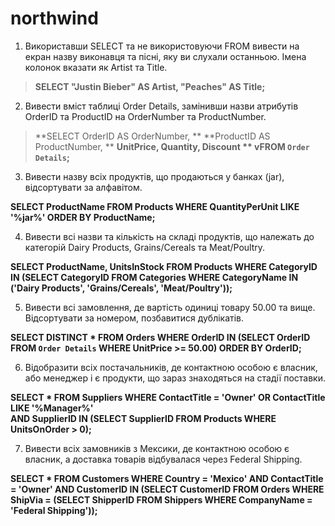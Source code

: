 # northwind

1.	Використавши SELECT та не використовуючи FROM вивести на екран назву виконавця та пісні, яку ви слухали останньою. Імена колонок вказати як Artist та Title. 

>**SELECT "Justin Bieber" AS Artist, "Peaches" AS Title;**


2.	Вивести вміст таблиці Order Details, замінивши назви атрибутів OrderID та ProductID на OrderNumber та ProductNumber.

>**SELECT OrderID AS OrderNumber, **
>**ProductID AS ProductNumber, **
>**UnitPrice, Quantity, Discount **
>vFROM `Order Details`;**


3.	Вивести назву всіх продуктів, що продаються у банках (jar), відсортувати за алфавітом.

**SELECT ProductName 
FROM Products 
WHERE QuantityPerUnit LIKE '%jar%' 
ORDER BY ProductName;**


4.	Вивести всі назви та кількість на складі продуктів, що належать до категорій Dairy Products, Grains/Cereals та Meat/Poultry.

**SELECT ProductName, UnitsInStock 
FROM Products 
WHERE CategoryID IN 
(SELECT CategoryID FROM Categories 
WHERE CategoryName IN ('Dairy Products', 'Grains/Cereals', 'Meat/Poultry'));**


5.	Вивести всі замовлення, де вартість одиниці товару 50.00 та вище. Відсортувати за номером, позбавитися дублікатів.

**SELECT DISTINCT * 
FROM Orders 
WHERE OrderID IN 
(SELECT OrderID FROM `Order Details` WHERE UnitPrice >= 50.00) 
ORDER BY OrderID;**


6.	Відобразити всіх постачальників, де контактною особою є власник, або менеджер і є продукти, що зараз знаходяться на стадії поставки.

**SELECT * FROM Suppliers 
WHERE ContactTitle = 'Owner' 
OR ContactTitle LIKE '%Manager%'  
AND SupplierID IN (SELECT SupplierID FROM Products WHERE UnitsOnOrder > 0);**


7.	Вивести всіх замовників з Мексики, де контактною особою є власник, а доставка товарів відбувалася через Federal Shipping.

**SELECT * FROM Customers 
WHERE Country = 'Mexico' AND ContactTitle = 'Owner' 
AND CustomerID IN 
(SELECT CustomerID FROM Orders WHERE ShipVia = 
(SELECT ShipperID FROM Shippers WHERE CompanyName = 'Federal Shipping'));**


